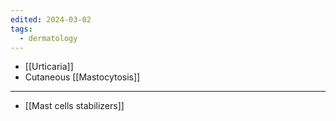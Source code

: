 ```yaml
---
edited: 2024-03-02
tags:
  - dermatology
---
```

- [[Urticaria]]
- Cutaneous [[Mastocytosis]] 

---
- [[Mast cells stabilizers]] 